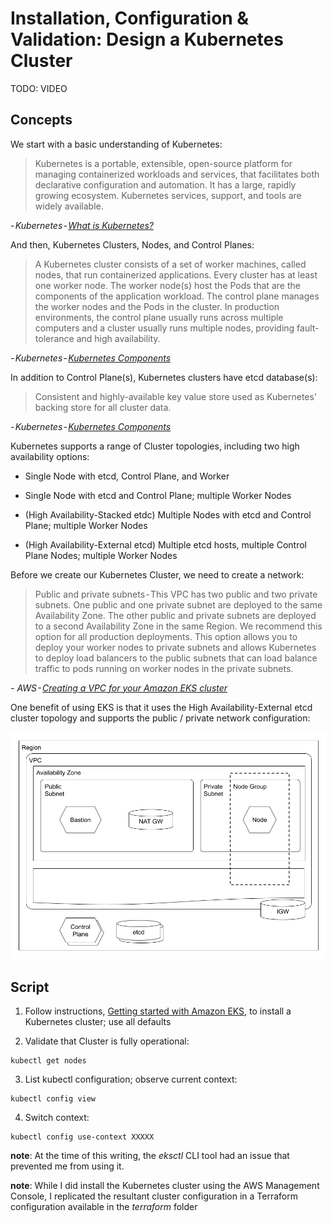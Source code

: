 # Installation, Configuration & Validation: Design a Kubernetes Cluster

TODO: VIDEO

## Concepts

We start with a basic understanding of Kubernetes:

> Kubernetes is a portable, extensible, open-source platform for managing containerized workloads and services, that facilitates both declarative configuration and automation. It has a large, rapidly growing ecosystem. Kubernetes services, support, and tools are widely available.

*- Kubernetes - [What is Kubernetes?](https://kubernetes.io/docs/concepts/overview/what-is-kubernetes/)*

And then, Kubernetes Clusters, Nodes, and Control Planes:

> A Kubernetes cluster consists of a set of worker machines, called nodes, that run containerized applications. Every cluster has at least one worker node.
The worker node(s) host the Pods that are the components of the application workload. The control plane manages the worker nodes and the Pods in the cluster. In production environments, the control plane usually runs across multiple computers and a cluster usually runs multiple nodes, providing fault-tolerance and high availability.

*- Kubernetes - [Kubernetes Components](https://kubernetes.io/docs/concepts/overview/components/)*


In addition to Control Plane(s), Kubernetes clusters have etcd database(s):

> Consistent and highly-available key value store used as Kubernetes' backing store for all cluster data.

*- Kubernetes - [Kubernetes Components](https://kubernetes.io/docs/concepts/overview/components/)*

Kubernetes supports a range of Cluster topologies, including two high availability options:

- Single Node with etcd, Control Plane, and Worker

- Single Node with etcd and Control Plane; multiple Worker Nodes

- (High Availability-Stacked etdc) Multiple Nodes with etcd and Control Plane; multiple Worker Nodes

- (High Availability-External etcd) Multiple etcd hosts, multiple Control Plane Nodes; multiple Worker Nodes

Before we create our Kubernetes Cluster, we need to create a network:

> Public and private subnets - This VPC has two public and two private subnets. One public and one private subnet are deployed to the same Availability Zone. The other public and private subnets are deployed to a second Availability Zone in the same Region. We recommend this option for all production deployments. This option allows you to deploy your worker nodes to private subnets and allows Kubernetes to deploy load balancers to the public subnets that can load balance traffic to pods running on worker nodes in the private subnets.

*- AWS - [Creating a VPC for your Amazon EKS cluster](https://docs.aws.amazon.com/eks/latest/userguide/create-public-private-vpc.html)*

One benefit of using EKS is that it uses the High Availability-External etcd cluster topology and supports the public / private network configuration:

![k8s networking](k8s-network.png)

## Script

1. Follow instructions, [Getting started with Amazon EKS](https://docs.aws.amazon.com/eks/latest/userguide/getting-started.html), to install a Kubernetes cluster; use all defaults

2. Validate that Cluster is fully operational:

```plaintext
kubectl get nodes
```

3. List kubectl configuration; observe current context:

```plaintext
kubectl config view
```

4. Switch context:

```plaintext
kubectl config use-context XXXXX
```

**note**: At the time of this writing, the *eksctl* CLI tool had an issue that prevented me from using it.

**note**: While I did install the Kubernetes cluster using the AWS Management Console, I replicated the resultant cluster configuration in a Terraform configuration available in the *terraform* folder
